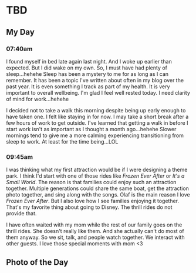# TBD

## My Day

### 07:40am

I found myself in bed late again last night. And I woke up earlier than expected. But I did wake on my own. So, I must have had plenty of sleep...hehehe Sleep has been a mystery to me for as long as I can remember. It has been a topic I've written about often in my blog over the past year. It is even something I track as part of my health. It is very important to overall wellbeing. I'm glad I feel well rested today. I need clarity of mind for work...hehehe

I decided not to take a walk this morning despite being up early enough to have taken one. I felt like staying in for now. I may take a short break after a few hours of work to get outside. I've learned that getting a walk in before I start work isn't as important as I thought a month ago...hehehe Slower mornings tend to give me a more calming experiencing transitioning from sleep to work. At least for the time being...LOL

### 09:45am

I was thinking what my first attraction would be if I were designing a theme park. I think I'd start with one of those rides like *Frozen Ever After* or *It's a Small World*. The reason is that families could enjoy such an attraction together. Multiple generations could share the same boat, get the attraction photo together, and sing along with the songs. Olaf is the main reason I love *Frozen Ever After*. But I also love how I see families enjoying it together. That's my favorite thing about going to Disney. The thrill rides do not provide that.

I have often waited with my mom while the rest of our family goes on the thrill rides. She doesn't really like them. And she actually can't do most of them anyway. So we sit, talk, and people watch together. We interact with other guests. I love those special moments with mom <3



## Photo of the Day

<!--@include: ../../../photos/photo-a-day/2025/01/30.md{3,}-->